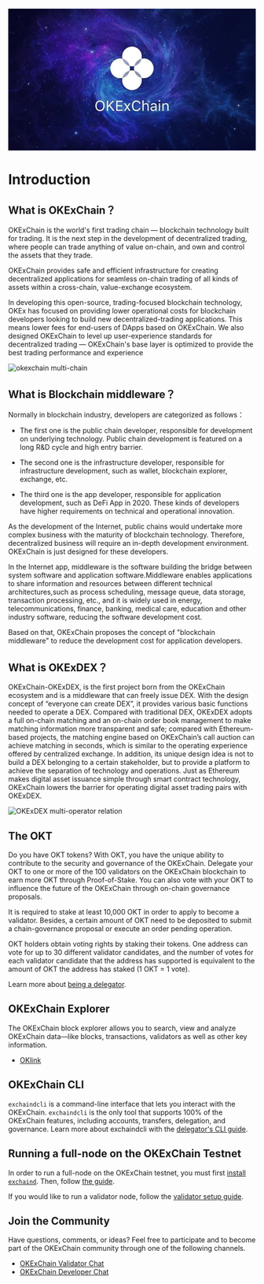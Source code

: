 <!--
order: 1
-->

![Welcome to the OKExChain](../img/okexchain-image.jpg)

# Introduction

## What is OKExChain？

OKExChain is the world's first trading chain — blockchain technology built for trading. It is the next step in the development of decentralized trading, where people can trade anything of value on-chain, and own and control the assets that they trade.

OKExChain provides safe and efficient infrastructure for creating decentralized applications for seamless on-chain trading of all kinds of assets within a cross-chain, value-exchange ecosystem.

In developing this open-source, trading-focused blockchain technology, OKEx has focused on providing lower operational costs for blockchain developers looking to build new decentralized-trading applications. This means lower fees for end-users of DApps based on OKExChain. We also designed OKExChain to level up user-experience standards for decentralized trading — OKExChain's base layer is optimized to provide the best trading performance and experience


![okexchain multi-chain](../img/multi-chain.jpg)
## What is Blockchain middleware？
Normally in blockchain industry, developers are categorized as follows： 

* The first one is the public chain developer, responsible for development on underlying technology. Public chain development is featured on a long R&D cycle and high entry barrier.

* The second one is the infrastructure developer, responsible for  infrastructure development, such as wallet, blockchain explorer, exchange, etc.

* The third one is the app developer, responsible for application development, such as DeFi App in 2020. These kinds of developers have higher requirements on technical and operational innovation.

As the development of the Internet, public chains would undertake more complex business with the maturity of blockchain technology. Therefore, decentralized business will require an in-depth development environment. OKExChain is just designed for these developers.

In the Internet app, middleware is the software building the bridge between system software and application software.Middleware enables applications to share information and resources between different technical architectures,such as process scheduling, message queue, data storage, transaction processing, etc., and it is widely used in energy, telecommunications, finance, banking, medical care, education and other industry software, reducing the software development cost.

Based on that, OKExChain proposes the concept of "blockchain middleware" to reduce the development cost for application developers.

## What is OKExDEX？

OKExChain-OKExDEX, is the first project born from the OKExChain ecosystem and is a middleware that can freely issue DEX. With the design concept of “everyone can create DEX”, it provides various basic functions needed to operate a DEX. Compared with traditional DEX, OKExDEX adopts a full on-chain matching and an on-chain order book management to make matching information more transparent and safe; compared with Ethereum-based projects, the matching engine based on OKExChain’s call auction can achieve matching in seconds, which is similar to the operating experience offered by centralized exchange. In addition, its unique design idea is not to build a DEX belonging to a certain stakeholder, but to provide a platform to achieve the separation of technology and operations. Just as Ethereum makes digital asset issuance simple through smart contract technology, OKExChain lowers the barrier for operating digital asset trading pairs with OKExDEX.

![OKExDEX multi-operator relation](../img/operators.jpg)


## The OKT

Do you have OKT tokens? With OKT, you have the unique ability to contribute to the security and governance of the OKExChain. Delegate your OKT to one or more of the 100 validators on the OKExChain blockchain to earn more OKT through Proof-of-Stake. You can also vote with your OKT to influence the future of the OKExChain through on-chain governance proposals.


It is required to stake at least 10,000 OKT in order to apply to become a validator. Besides, a certain amount of OKT need to be deposited to submit a chain-governance proposal or execute an order pending operation.


OKT holders obtain voting rights by staking their tokens. One address can vote for up to 30 different validator candidates, and the number of votes for each validator candidate that the address has supported is equivalent to the amount of OKT the address has staked (1 OKT = 1 vote).


Learn more about [being a delegator](../delegators/delegators-faq.html).



## OKExChain Explorer

The OKExChain block explorer allows you to search, view and analyze OKExChain data—like blocks, transactions, validators as well as other key information.

* [OKlink](https://www.oklink.com)


## OKExChain CLI

`exchaindcli` is a command-line interface that lets you interact with the OKExChain. `exchaindcli` is the only tool that supports 100% of the OKExChain features, including accounts, transfers, delegation, and governance. Learn more about exchaindcli with the [delegator's CLI guide](./delegators/delegators-guide-cli.html).

## Running a full-node on the OKExChain Testnet

In order to run a full-node on the OKExChain testnet, you must first [install `exchaind`](./getting-start/install-okexchain.html). Then, follow [the guide](./getting-start/install-okexchain.html).

If you would like to run a validator node, follow the [validator setup guide](./validators/validators-guide-cli.html).

## Join the Community

Have questions, comments, or ideas? Feel free to participate and to become part of the OKExChain community through one of the following channels.

* [OKExChain Validator Chat](https://t.me/joinchat/HuUCNktBLftzEY1fZPStkw)
* [OKExChain Developer Chat](https://t.me/okchaintech)




